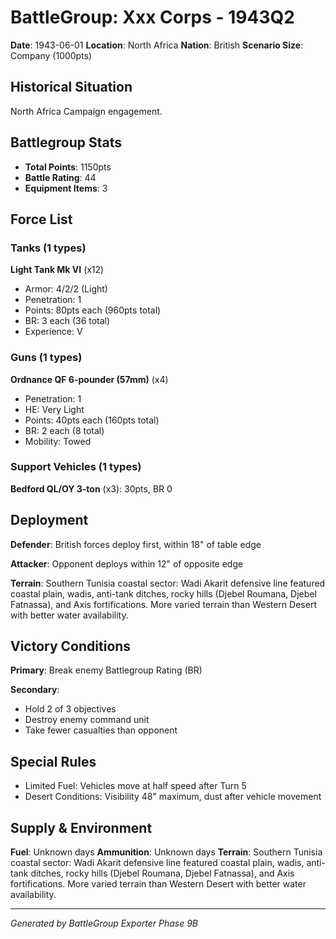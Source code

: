 # BattleGroup: Xxx Corps - 1943Q2

**Date**: 1943-06-01
**Location**: North Africa
**Nation**: British
**Scenario Size**: Company (1000pts)

## Historical Situation

North Africa Campaign engagement.

## Battlegroup Stats

- **Total Points**: 1150pts
- **Battle Rating**: 44
- **Equipment Items**: 3

## Force List

### Tanks (1 types)

**Light Tank Mk VI** (x12)
- Armor: 4/2/2 (Light)
- Penetration: 1
- Points: 80pts each (960pts total)
- BR: 3 each (36 total)
- Experience: V

### Guns (1 types)

**Ordnance QF 6-pounder (57mm)** (x4)
- Penetration: 1
- HE: Very Light
- Points: 40pts each (160pts total)
- BR: 2 each (8 total)
- Mobility: Towed

### Support Vehicles (1 types)

**Bedford QL/OY 3-ton** (x3): 30pts, BR 0

## Deployment

**Defender**: British forces deploy first, within 18" of table edge

**Attacker**: Opponent deploys within 12" of opposite edge

**Terrain**: Southern Tunisia coastal sector: Wadi Akarit defensive line featured coastal plain, wadis, anti-tank ditches, rocky hills (Djebel Roumana, Djebel Fatnassa), and Axis fortifications. More varied terrain than Western Desert with better water availability.

## Victory Conditions

**Primary**: Break enemy Battlegroup Rating (BR)

**Secondary**:
- Hold 2 of 3 objectives
- Destroy enemy command unit
- Take fewer casualties than opponent

## Special Rules

- Limited Fuel: Vehicles move at half speed after Turn 5
- Desert Conditions: Visibility 48" maximum, dust after vehicle movement

## Supply & Environment

**Fuel**: Unknown days
**Ammunition**: Unknown days
**Terrain**: Southern Tunisia coastal sector: Wadi Akarit defensive line featured coastal plain, wadis, anti-tank ditches, rocky hills (Djebel Roumana, Djebel Fatnassa), and Axis fortifications. More varied terrain than Western Desert with better water availability.

---

*Generated by BattleGroup Exporter Phase 9B*

